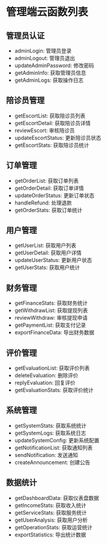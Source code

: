 # 管理端云函数列表

## 管理员认证
- adminLogin: 管理员登录
- adminLogout: 管理员退出
- updateAdminPassword: 修改密码
- getAdminInfo: 获取管理员信息
- getAdminLogs: 获取操作日志

## 陪诊员管理
- getEscortList: 获取陪诊员列表
- getEscortDetail: 获取陪诊员详情
- reviewEscort: 审核陪诊员
- updateEscortStatus: 更新陪诊员状态
- getEscortStats: 获取陪诊员统计

## 订单管理
- getOrderList: 获取订单列表
- getOrderDetail: 获取订单详情
- updateOrderStatus: 更新订单状态
- handleRefund: 处理退款
- getOrderStats: 获取订单统计

## 用户管理
- getUserList: 获取用户列表
- getUserDetail: 获取用户详情
- updateUserStatus: 更新用户状态
- getUserStats: 获取用户统计

## 财务管理
- getFinanceStats: 获取财务统计
- getWithdrawList: 获取提现列表
- reviewWithdraw: 审核提现申请
- getPaymentList: 获取支付记录
- exportFinanceData: 导出财务数据

## 评价管理
- getEvaluationList: 获取评价列表
- deleteEvaluation: 删除评价
- replyEvaluation: 回复评价
- getEvaluationStats: 获取评价统计

## 系统管理
- getSystemStats: 获取系统统计
- getSystemLogs: 获取系统日志
- updateSystemConfig: 更新系统配置
- getNotificationList: 获取通知列表
- sendNotification: 发送通知
- createAnnouncement: 创建公告

## 数据统计
- getDashboardData: 获取仪表盘数据
- getIncomeStats: 获取收入统计
- getServiceStats: 获取服务统计
- getUserAnalysis: 获取用户分析
- getOperationStats: 获取运营统计
- exportStatistics: 导出统计数据 